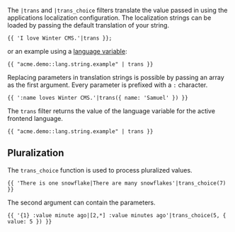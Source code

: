 The `|trans` and `|trans_choice` filters translate the value passed in using the applications localization configuration. The localization strings can be loaded by passing the default translation of your string.

```twig
{{ 'I love Winter CMS.'|trans }};
```

or an example using a [language variable](https://wintercms.com/docs/plugin/localization):

```twig
{{ "acme.demo::lang.string.example" | trans }}
```

Replacing parameters in translation strings is possible by passing an array as the first argument. Every parameter is prefixed with a `:` character.

```twig
{{ ':name loves Winter CMS.'|trans({ name: 'Samuel' }) }}
```


The `trans` filter returns the value of the language variable for the active frontend language.

```twig
{{ "acme.demo::lang.string.example" | trans }}
```

## Pluralization

The `trans_choice` function is used to process pluralized values.

```twig
{{ 'There is one snowflake|There are many snowflakes'|trans_choice(7) }}
```

The second argument can contain the parameters.

```twig
{{ '{1} :value minute ago|[2,*] :value minutes ago'|trans_choice(5, { value: 5 }) }}

```
